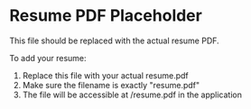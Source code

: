 # Resume PDF Placeholder

This file should be replaced with the actual resume PDF.

To add your resume:
1. Replace this file with your actual resume.pdf
2. Make sure the filename is exactly "resume.pdf"
3. The file will be accessible at /resume.pdf in the application